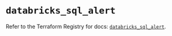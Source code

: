 # `databricks_sql_alert`

Refer to the Terraform Registry for docs: [`databricks_sql_alert`](https://registry.terraform.io/providers/databricks/databricks/1.62.1/docs/resources/sql_alert).
